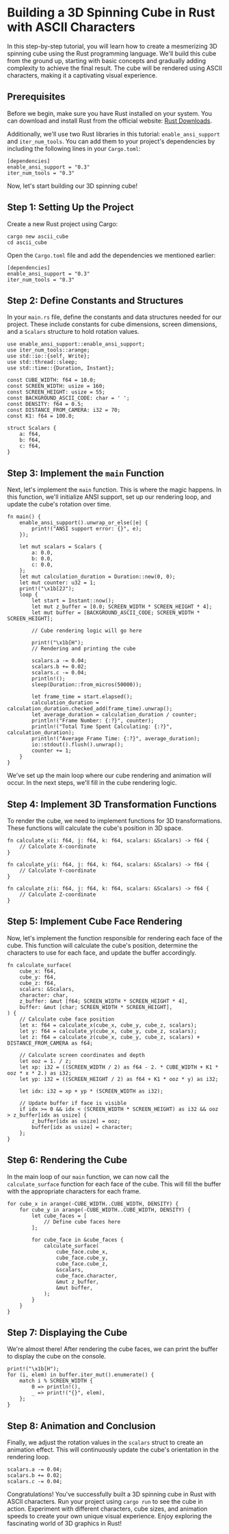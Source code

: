 Building a 3D Spinning Cube in Rust with ASCII Characters
=========================================================

In this step-by-step tutorial, you will learn how to create a mesmerizing 3D spinning cube using the Rust programming language. We'll build this cube from the ground up, starting with basic concepts and gradually adding complexity to achieve the final result. The cube will be rendered using ASCII characters, making it a captivating visual experience.

Prerequisites
-------------

Before we begin, make sure you have Rust installed on your system. You can download and install Rust from the official website: [Rust Downloads](https://www.rust-lang.org/tools/install).

Additionally, we'll use two Rust libraries in this tutorial: `enable_ansi_support` and `iter_num_tools`. You can add them to your project's dependencies by including the following lines in your `Cargo.toml`:
```
[dependencies]
enable_ansi_support = "0.3"
iter_num_tools = "0.3"
```

Now, let's start building our 3D spinning cube!

Step 1: Setting Up the Project
------------------------------

Create a new Rust project using Cargo:

```
cargo new ascii_cube
cd ascii_cube
```
Open the `Cargo.toml` file and add the dependencies we mentioned earlier:

```
[dependencies]
enable_ansi_support = "0.3"
iter_num_tools = "0.3"
```


Step 2: Define Constants and Structures
---------------------------------------

In your `main.rs` file, define the constants and data structures needed for our project. These include constants for cube dimensions, screen dimensions, and a `Scalars` structure to hold rotation values.

```
use enable_ansi_support::enable_ansi_support;
use iter_num_tools::arange;
use std::io::{self, Write};
use std::thread::sleep;
use std::time::{Duration, Instant};

const CUBE_WIDTH: f64 = 10.0;
const SCREEN_WIDTH: usize = 160;
const SCREEN_HEIGHT: usize = 55;
const BACKGROUND_ASCII_CODE: char = ' ';
const DENSITY: f64 = 0.5;
const DISTANCE_FROM_CAMERA: i32 = 70;
const K1: f64 = 100.0;

struct Scalars {
    a: f64,
    b: f64,
    c: f64,
}
```

Step 3: Implement the `main` Function
-------------------------------------

Next, let's implement the `main` function. This is where the magic happens. In this function, we'll initialize ANSI support, set up our rendering loop, and update the cube's rotation over time.

```
fn main() {
    enable_ansi_support().unwrap_or_else(|e| {
        print!("ANSI support error: {}", e);
    });

    let mut scalars = Scalars {
        a: 0.0,
        b: 0.0,
        c: 0.0,
    };
    let mut calculation_duration = Duration::new(0, 0);
    let mut counter: u32 = 1;
    print!("\x1b[2J");
    loop {
        let start = Instant::now();
        let mut z_buffer = [0.0; SCREEN_WIDTH * SCREEN_HEIGHT * 4];
        let mut buffer = [BACKGROUND_ASCII_CODE; SCREEN_WIDTH * SCREEN_HEIGHT];

        // Cube rendering logic will go here

        print!("\x1b[H");
        // Rendering and printing the cube

        scalars.a -= 0.04;
        scalars.b += 0.02;
        scalars.c -= 0.04;
        println!();
        sleep(Duration::from_micros(50000));

        let frame_time = start.elapsed();
        calculation_duration = calculation_duration.checked_add(frame_time).unwrap();
        let average_duration = calculation_duration / counter;
        println!("Frame Number: {:?}", counter);
        println!("Total Time Spent Calculating: {:?}", calculation_duration);
        println!("Average Frame Time: {:?}", average_duration);
        io::stdout().flush().unwrap();
        counter += 1;
    }
}
```

We've set up the main loop where our cube rendering and animation will occur. In the next steps, we'll fill in the cube rendering logic.

Step 4: Implement 3D Transformation Functions
---------------------------------------------

To render the cube, we need to implement functions for 3D transformations. These functions will calculate the cube's position in 3D space.

```
fn calculate_x(i: f64, j: f64, k: f64, scalars: &Scalars) -> f64 {
    // Calculate X-coordinate
}

fn calculate_y(i: f64, j: f64, k: f64, scalars: &Scalars) -> f64 {
    // Calculate Y-coordinate
}

fn calculate_z(i: f64, j: f64, k: f64, scalars: &Scalars) -> f64 {
    // Calculate Z-coordinate
}
```

Step 5: Implement Cube Face Rendering
-------------------------------------

Now, let's implement the function responsible for rendering each face of the cube. This function will calculate the cube's position, determine the characters to use for each face, and update the buffer accordingly.

```
fn calculate_surface(
    cube_x: f64,
    cube_y: f64,
    cube_z: f64,
    scalars: &Scalars,
    character: char,
    z_buffer: &mut [f64; SCREEN_WIDTH * SCREEN_HEIGHT * 4],
    buffer: &mut [char; SCREEN_WIDTH * SCREEN_HEIGHT],
) {
    // Calculate cube face position
    let x: f64 = calculate_x(cube_x, cube_y, cube_z, scalars);
    let y: f64 = calculate_y(cube_x, cube_y, cube_z, scalars);
    let z: f64 = calculate_z(cube_x, cube_y, cube_z, scalars) + DISTANCE_FROM_CAMERA as f64;

    // Calculate screen coordinates and depth
    let ooz = 1. / z;
    let xp: i32 = ((SCREEN_WIDTH / 2) as f64 - 2. * CUBE_WIDTH + K1 * ooz * x * 2.) as i32;
    let yp: i32 = ((SCREEN_HEIGHT / 2) as f64 + K1 * ooz * y) as i32;

    let idx: i32 = xp + yp * (SCREEN_WIDTH as i32);

    // Update buffer if face is visible
    if idx >= 0 && idx < (SCREEN_WIDTH * SCREEN_HEIGHT) as i32 && ooz > z_buffer[idx as usize] {
        z_buffer[idx as usize] = ooz;
        buffer[idx as usize] = character;
    };
}
```

Step 6: Rendering the Cube
--------------------------

In the main loop of our `main` function, we can now call the `calculate_surface` function for each face of the cube. This will fill the buffer with the appropriate characters for each frame.

```
for cube_x in arange(-CUBE_WIDTH..CUBE_WIDTH, DENSITY) {
    for cube_y in arange(-CUBE_WIDTH..CUBE_WIDTH, DENSITY) {
        let cube_faces = [
            // Define cube faces here
        ];

        for cube_face in &cube_faces {
            calculate_surface(
                cube_face.cube_x,
                cube_face.cube_y,
                cube_face.cube_z,
                &scalars,
                cube_face.character,
                &mut z_buffer,
                &mut buffer,
            );
        }
    }
}
```

Step 7: Displaying the Cube
---------------------------

We're almost there! After rendering the cube faces, we can print the buffer to display the cube on the console.

```
print!("\x1b[H");
for (i, elem) in buffer.iter_mut().enumerate() {
    match i % SCREEN_WIDTH {
        0 => println!(),
        _ => print!("{}", elem),
    };
}
```

Step 8: Animation and Conclusion
--------------------------------

Finally, we adjust the rotation values in the `scalars` struct to create an animation effect. This will continuously update the cube's orientation in the rendering loop.

```
scalars.a -= 0.04;
scalars.b += 0.02;
scalars.c -= 0.04;
```

Congratulations! You've successfully built a 3D spinning cube in Rust with ASCII characters. Run your project using `cargo run` to see the cube in action. Experiment with different characters, cube sizes, and animation speeds to create your own unique visual experience. Enjoy exploring the fascinating world of 3D graphics in Rust!